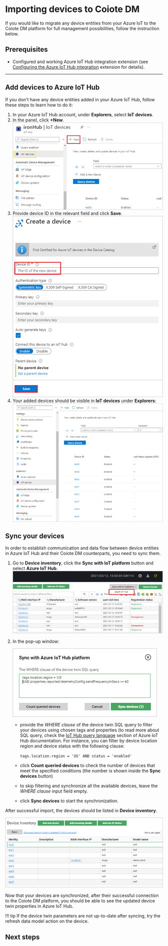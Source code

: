 # Importing devices to Coiote DM

If you would like to migrate any device entities from your Azure IoT to the Coiote DM platform for full management possibilities, follow the instruction below.

## Prerequisites

 - Configured and working Azure IoT Hub integration extension (see [Configuring the Azure IoT Hub integration](../Configuring_Azure_IoT_Hub_integration_extension.md) extension for details).
_______________

## Add devices to Azure IoT Hub

If you don't have any device entities added in your Azure IoT Hub, follow these steps to learn how to do it:

1. In your Azure IoT Hub account, under **Explorers**, select **IoT devices**.
2. In the panel, click **+New**.
   ![Adding devices to Azure IoT Hub](images/add_device_azure.png "Adding devices to Azure")
3. Provide device ID in the relevant field and click **Save**.
   ![Adding a device to Azure IoT Hub](images/add_device_ID.png "Adding a device to Azure")
4. Your added devices should be visible in **IoT devices** under **Explorers**:
   ![Azure IoT Hub device list](images/Azure_device_list.png "Azure IoT Hub device list")

## Sync your devices

In order to establish communication and data flow between device entities in Azure IoT Hub and their Coiote DM counterparts, you need to sync them.

1. Go to **Device inventory**, click the **Sync with IoT platform** button and select **Azure IoT Hub**.
    ![Syncing Azure IoT Hub devices](images/device_inventory.png "Syncing Azure IoT Hub devices")
2. In the pop-up window:

    ![Syncing Azure IoT Hub devices](images/sync_devices_hub.png "Syncing Azure IoT Hub devices")

    - provide the *WHERE clause* of the device twin SQL query to filter your devices using chosen tags and properties (to read more about SQL query, check the [IoT Hub query language](https://docs.microsoft.com/en-us/azure/iot-hub/iot-hub-devguide-query-language) section of Azure IoT Hub documentation. For instance, you can filter by device location region and device status with the following clause:

        ``tags.location.region = 'US' AND status = 'enabled'``

    - click **Count queried devices** to check the number of devices that meet the specified conditions (the number is shown inside the **Sync devices** button)
    - to skip filtering and synchronize all the available devices, leave the *WHERE clause* input field empty.
    - click **Sync devices** to start the synchronization.

After successful import, the devices should be listed in **Device inventory**.

   ![Coiote DM imported devices](images/coiote_device_list.png "Coiote DM imported devices")

Now that your devices are synchronized, after their successful connection to the Coiote DM platform, you should be able to see the updated device twin properties in Azure IoT Hub.

!!! tip
    If the device twin parameters are not up-to-date after syncing, try the refresh data model action on the device.

## Next steps
